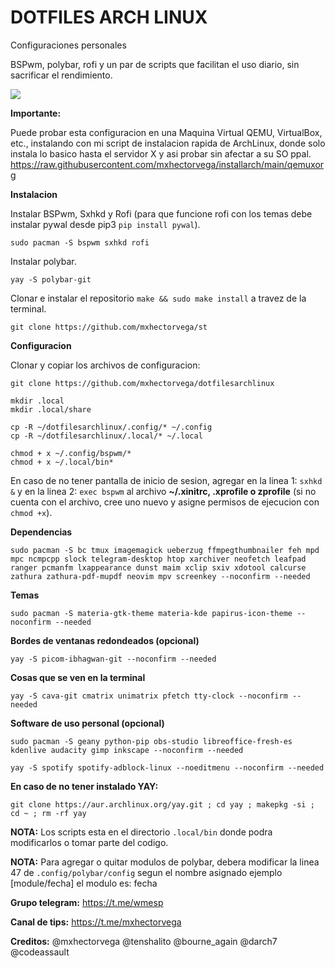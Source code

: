 # DOTFILES ARCH LINUX
Configuraciones personales

BSPwm, polybar, rofi y un par de scripts que facilitan el uso diario, sin sacrificar el rendimiento.

<img src="https://raw.githubusercontent.com/mxhectorvega/dotfilesarchlinux/main/screenshot.png" />


**Importante:**

Puede probar esta configuracion en una Maquina Virtual QEMU, VirtualBox, etc., instalando con mi script de instalacion rapida de ArchLinux, donde solo instala lo basico hasta el servidor X y asi probar sin afectar a su SO ppal.
https://raw.githubusercontent.com/mxhectorvega/installarch/main/qemuxorg

**Instalacion**

Instalar BSPwm, Sxhkd y Rofi (para que funcione rofi con los temas debe instalar pywal desde pip3 `pip install pywal`).

```
sudo pacman -S bspwm sxhkd rofi
```

Instalar polybar.

```
yay -S polybar-git
```

Clonar e instalar el repositorio `make && sudo make install` a travez de la terminal.

```
git clone https://github.com/mxhectorvega/st
```

**Configuracion**

Clonar y copiar los archivos de configuracion:

```
git clone https://github.com/mxhectorvega/dotfilesarchlinux

mkdir .local
mkdir .local/share

cp -R ~/dotfilesarchlinux/.config/* ~/.config
cp -R ~/dotfilesarchlinux/.local/* ~/.local

chmod + x ~/.config/bspwm/*
chmod + x ~/.local/bin*
```

En caso de no tener pantalla de inicio de sesion, agregar en la linea 1: `sxhkd &` y en la linea 2: `exec bspwm` al
archivo **~/.xinitrc, .xprofile o zprofile** (si no cuenta con el archivo, cree uno nuevo y asigne
permisos de ejecucion con `chmod +x`).

**Dependencias**

```
sudo pacman -S bc tmux imagemagick ueberzug ffmpegthumbnailer feh mpd mpc ncmpcpp slock telegram-desktop htop xarchiver neofetch leafpad ranger pcmanfm lxappearance dunst maim xclip sxiv xdotool calcurse zathura zathura-pdf-mupdf neovim mpv screenkey --noconfirm --needed
```

**Temas**

```
sudo pacman -S materia-gtk-theme materia-kde papirus-icon-theme --noconfirm --needed
```

**Bordes de ventanas redondeados (opcional)**

```
yay -S picom-ibhagwan-git --noconfirm --needed
```

**Cosas que se ven en la terminal**

```
yay -S cava-git cmatrix unimatrix pfetch tty-clock --noconfirm --needed
```

**Software de uso personal (opcional)**

```
sudo pacman -S geany python-pip obs-studio libreoffice-fresh-es kdenlive audacity gimp inkscape --noconfirm --needed

yay -S spotify spotify-adblock-linux --noeditmenu --noconfirm --needed
```

**En caso de no tener instalado YAY:**

```
git clone https://aur.archlinux.org/yay.git ; cd yay ; makepkg -si ; cd ~ ; rm -rf yay
```

**NOTA:**
Los scripts esta en el directorio `.local/bin` donde podra modificarlos o tomar parte del codigo.

**NOTA:**
Para agregar o quitar modulos de polybar, debera modificar la linea 47 de `.config/polybar/config` segun el nombre asignado ejemplo [module/fecha] el modulo es: fecha


**Grupo telegram:**
https://t.me/wmesp


**Canal de tips:**
https://t.me/mxhectorvega


**Creditos:**
@mxhectorvega @tenshalito @bourne_again @darch7 @codeassault
